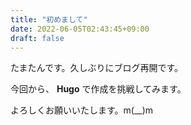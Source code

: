 ```yaml
---
title: "初めまして"
date: 2022-06-05T02:43:45+09:00
draft: false
---
```


たまたんです。久しぶりにブログ再開です。

今回から、 **Hugo** で作成を挑戦してみます。


よろしくお願いいたします。m(__)m


